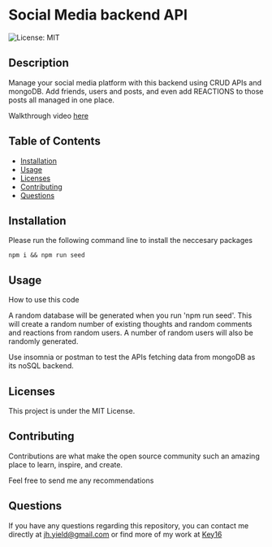 # Social Media backend API

![License: MIT](https://img.shields.io/badge/License-MIT-yellow.svg)
## Description
Manage your social media platform with this backend using CRUD APIs and mongoDB. Add friends, users and posts, and even add REACTIONS to those posts all managed in one place.

Walkthrough video [here](https://github.com/Key16/Social-Media-API)

## Table of Contents

* [Installation](#installation)
* [Usage](#usage)
* [Licenses](#licenses)
* [Contributing](#contributing)
* [Questions](#questions)

## Installation 
Please run the following command line to install the neccesary packages
```
npm i && npm run seed
```


## Usage
How to use this code

A random database will be generated when you run 'npm run seed'. This will create a random number of existing thoughts and random comments and reactions from random users. A number of random users will also be randomly generated.

Use insomnia or postman to test the APIs fetching data from mongoDB as its noSQL backend.

## Licenses
This project is under the MIT License.

## Contributing
Contributions are what make the open source community such an amazing place to learn, inspire, and create. 

Feel free to send me any recommendations


## Questions

If you have any questions regarding this repository, you can contact me directly at jh.yield@gmail.com or find more of my work at [Key16](https://github.com/Key16)